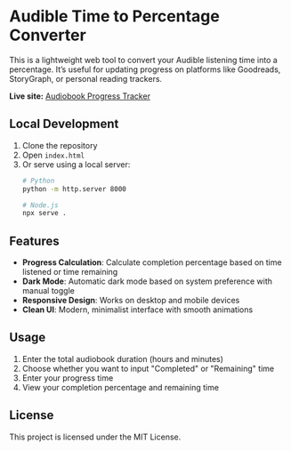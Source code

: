 # Audible Time to Percentage Converter

This is a lightweight web tool to convert your Audible listening time into a percentage. It’s useful for updating progress on platforms like Goodreads, StoryGraph, or personal reading trackers.

**Live site:** [Audiobook Progress Tracker](https://audible-time-to-percentage.netlify.app)
## Local Development

1. Clone the repository
2. Open `index.html`
3. Or serve using a local server:
   ```bash
   # Python
   python -m http.server 8000
   
   # Node.js
   npx serve .
   ```

## Features
- **Progress Calculation**: Calculate completion percentage based on time listened or time remaining
- **Dark Mode**: Automatic dark mode based on system preference with manual toggle
- **Responsive Design**: Works on desktop and mobile devices
- **Clean UI**: Modern, minimalist interface with smooth animations

## Usage
1. Enter the total audiobook duration (hours and minutes)
2. Choose whether you want to input "Completed" or "Remaining" time
3. Enter your progress time
4. View your completion percentage and remaining time

## License
This project is licensed under the MIT License.
